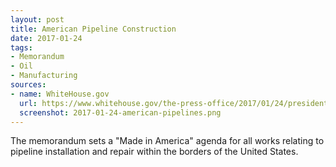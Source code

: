 ```yaml
---
layout: post
title: American Pipeline Construction
date: 2017-01-24
tags:
- Memorandum
- Oil
- Manufacturing
sources:
- name: WhiteHouse.gov
  url: https://www.whitehouse.gov/the-press-office/2017/01/24/presidential-memorandum-regarding-construction-american-pipelines
  screenshot: 2017-01-24-american-pipelines.png
---
```

The memorandum sets a "Made in America" agenda for all works relating to pipeline installation and repair within the borders of the United States.